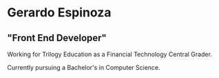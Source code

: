 # Gerardo Espinoza

## "Front End Developer"

Working for Trilogy Education as a Financial Technology Central Grader.

Currently pursuing a Bachelor's in Computer Science.



